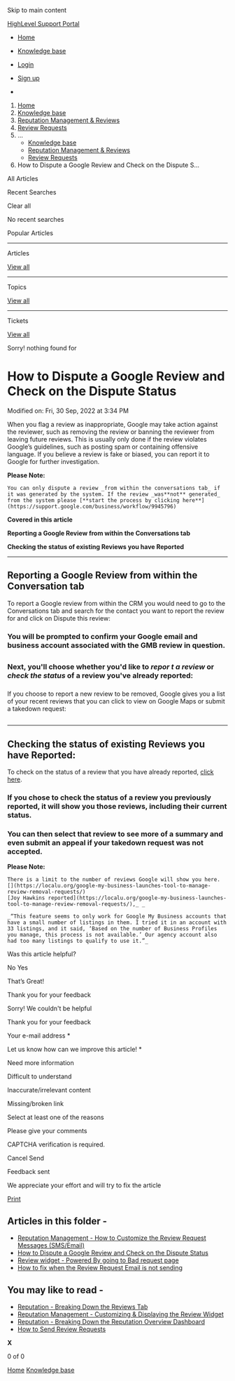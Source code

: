 Skip to main content

[ HighLevel Support Portal ](https://help.gohighlevel.com)

  * [ Home ](/support/home)
  * [ Knowledge base ](/support/solutions)

  * [Login](/support/login)
  * [Sign up](/support/signup)
  * 

  1. [Home](/support/home)
  2. [Knowledge base](/support/solutions)
  3. [Reputation Management & Reviews](/support/solutions/48000449583)
  4. [Review Requests](/support/solutions/folders/48000666025)
  5. ... 
     * [Knowledge base](/support/solutions)
     * [Reputation Management & Reviews](/support/solutions/48000449583)
     * [Review Requests](/support/solutions/folders/48000666025)
  6. How to Dispute a Google Review and Check on the Dispute S...

All  Articles 

Recent Searches

Clear all

No recent searches

Popular Articles

* * *

Articles

[View all](/support/search/solutions)

* * *

Topics

[View all](/support/search/topics)

* * *

Tickets

[View all](/support/search/tickets)

Sorry! nothing found for   

# How to Dispute a Google Review and Check on the Dispute Status

Modified on: Fri, 30 Sep, 2022 at 3:34 PM

When you flag a review as inappropriate, Google may take action against the reviewer, such as removing the review or banning the reviewer from leaving future reviews. This is usually only done if the review violates Google’s guidelines, such as posting spam or containing offensive language. If you believe a review is fake or biased, you can report it to Google for further investigation.

**Please Note:**  

    You can only dispute a review _from within the conversations tab_ if it was generated by the system. If the review _was**not** generated_ from the system please [**start the process by clicking here**](https://support.google.com/business/workflow/9945796)

**Covered in this article**

**Reporting a Google Review from within the Conversations tab**

**Checking the status of existing Reviews you have Reported**

* * *

## **Reporting a Google Review from within the Conversation tab**

To report a Google review from within the CRM you would need to go to the Conversations tab and search for the contact you want to report the review for and click on Dispute this review:

### You will be prompted to confirm your **Google email** and business account associated with the GMB review in question.  

##   

###   

### Next, you'll choose whether you'd like to _repor_ _t a review_ or _check the status_ of a review you've already reported:

###   

If you choose to report a new review to be removed, Google gives you a list of your recent reviews that you can click to view on Google Maps or submit a takedown request:

##   

* * *

## **Checking the status of existing Reviews you have Reported:**

To check on the status of a review that you have already reported, [click here](https://support.google.com/business/workflow/9945796).

### If you chose to check the status of a review you previously reported, it will show you those reviews, including their current status.

### You can then select that review to see more of a summary and even submit an appeal if your takedown request was not accepted.

**Please Note:**

    There is a limit to the number of reviews Google will show you here.  
    [](https://localu.org/google-my-business-launches-tool-to-manage-review-removal-requests/)  
    [Joy Hawkins reported](https://localu.org/google-my-business-launches-tool-to-manage-review-removal-requests/),_ _  
      
    _“This feature seems to only work for Google My Business accounts that have a small number of listings in them. I tried it in an account with 33 listings, and it said, ‘Based on the number of Business Profiles you manage, this process is not available.’ Our agency account also had too many listings to qualify to use it.”_

Was this article helpful?

No  Yes 

That’s Great!

Thank you for your feedback

Sorry! We couldn't be helpful

Thank you for your feedback

Your e-mail address *

Let us know how can we improve this article! *

Need more information 

Difficult to understand 

Inaccurate/irrelevant content 

Missing/broken link 

Select at least one of the reasons 

Please give your comments 

CAPTCHA verification is required. 

Cancel  Send 

Feedback sent

We appreciate your effort and will try to fix the article

[Print](javascript:print\(\))

## Articles in this folder -

  * [Reputation Management - How to Customize the Review Request Messages (SMS/Email)](/support/solutions/articles/48000980328-reputation-management-how-to-customize-the-review-request-messages-sms-email-)
  * [How to Dispute a Google Review and Check on the Dispute Status](/support/solutions/articles/48001180761-how-to-dispute-a-google-review-and-check-on-the-dispute-status)
  * [Review widget - Powered By going to Bad request page](/support/solutions/articles/48001181136-review-widget-powered-by-going-to-bad-request-page)
  * [How to fix when the Review Request Email is not sending](/support/solutions/articles/48001204155-how-to-fix-when-the-review-request-email-is-not-sending)

## You may like to read -

  * [Reputation - Breaking Down the Reviews Tab](/support/solutions/articles/48001222826-reputation-breaking-down-the-reviews-tab)
  * [Reputation Management - Customizing & Displaying the Review Widget](/support/solutions/articles/48001222766-reputation-management-customizing-displaying-the-review-widget)
  * [Reputation - Breaking Down the Reputation Overview Dashboard](/support/solutions/articles/48001222767-reputation-breaking-down-the-reputation-overview-dashboard)
  * [How to Send Review Requests](/support/solutions/articles/48001222668-how-to-send-review-requests)

**X**

0 of 0 []()

[Home](/support/home) [Knowledge base](/support/solutions)
